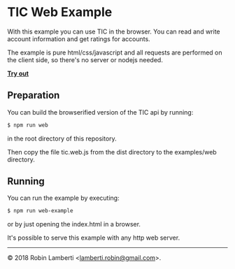 # TIC Web Example
With this example you can use TIC in the browser. You can read and write account information and get ratings for accounts.

The example is pure html/css/javascript and all requests are performed on the client side, so there's no server or nodejs needed.

[__Try out__](https://cdn.rawgit.com/cr0ssing/tic.api.js/9c2372c/examples/web/)

## Preparation
You can build the browserified version of the TIC api by running:
```sh
$ npm run web
```
in the root directory of this repository. 

Then copy the file tic.web.js from the dist directory to the examples/web directory.

## Running
You can run the example by executing:
```sh
$ npm run web-example
```
or by just opening the index.html in a browser.

It's possible to serve this example with any http web server.

* * *

&copy; 2018 Robin Lamberti \<lamberti.robin@gmail.com\>.
